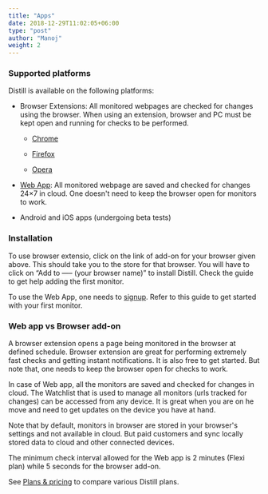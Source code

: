 ```yaml
---
title: "Apps"
date: 2018-12-29T11:02:05+06:00
type: "post"
author: "Manoj"
weight: 2
---
```



  

### Supported platforms

Distill is available on the following platforms:

-   Browser Extensions: All monitored webpages are checked for changes using the browser. When using an extension, browser and PC must be kept open and running for checks to be performed.
    
    -   [Chrome](https://chrome.google.com/webstore/detail/distill-web-monitor/inlikjemeeknofckkjolnjbpehgadgge "https://chrome.google.com/webstore/detail/distill-web-monitor/inlikjemeeknofckkjolnjbpehgadgge")
        
    -   [Firefox](https://addons.mozilla.org/en-us/firefox/addon/alertbox/ "https://addons.mozilla.org/en-us/firefox/addon/alertbox/")
        
    -   [Opera](https://addons.opera.com/en/extensions/details/distill-web-monitor/?display=en "https://addons.opera.com/en/extensions/details/distill-web-monitor/?display=en")
        
-   [Web App](https://distill.io/ "https://distill.io/"): All monitored webpage are saved and checked for changes 24×7 in cloud. One doesn't need to keep the browser open for monitors to work.
    
-   Android and iOS apps (undergoing beta tests)
    

### Installation

To use browser extensio, click on the link of add-on for your browser given above. This should take you to the store for that browser. You will have to click on “Add to —– (your browser name)” to install Distill. Check the guide to get help adding the first monitor.

To use the Web App, one needs to  [signup](https://distill.io/register "https://distill.io/register"). Refer to this guide to get started with your first monitor.

### Web app vs Browser add-on

A browser extension opens a page being monitored in the browser at defined schedule. Browser extension are great for performing extremely fast checks and getting instant notifications. It is also free to get started. But note that, one needs to keep the browser open for checks to work.

In case of Web app, all the monitors are saved and checked for changes in cloud. The Watchlist that is used to manage all monitors (urls tracked for changes) can be accessed from any device. It is great when you are on he move and need to get updates on the device you have at hand.

Note that by default, monitors in browser are stored in your browser's settings and not available in cloud. But paid customers and sync locally stored data to cloud and other connected devices.

The minimum check interval allowed for the Web app is 2 minutes (Flexi plan) while 5 seconds for the browser add-on.

See  [Plans & pricing](https://distill.io/pricing "https://distill.io/pricing")  to compare various Distill plans.